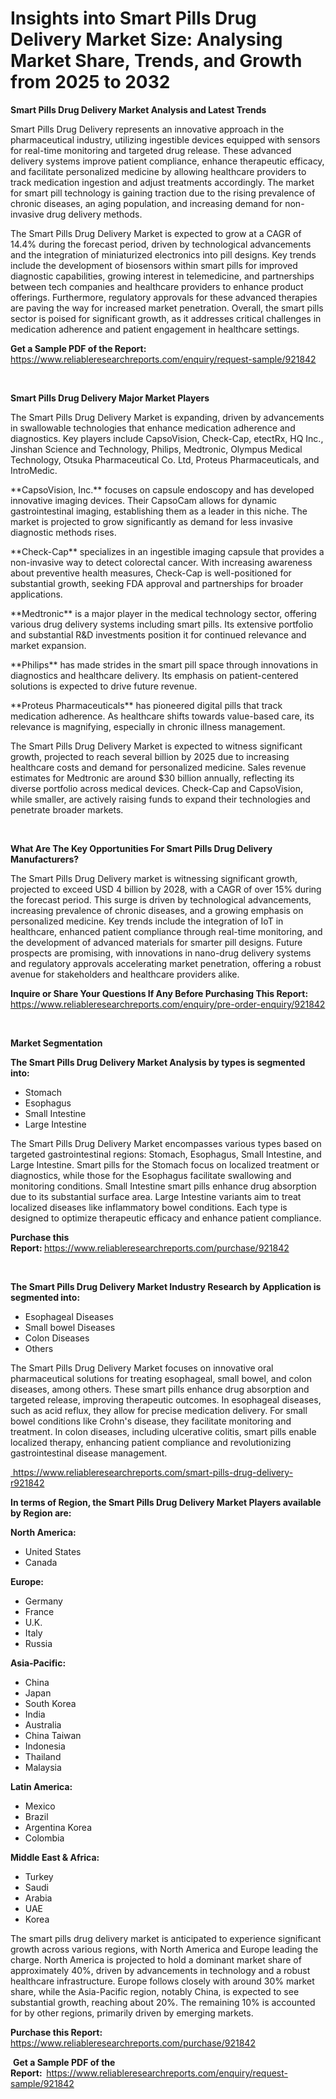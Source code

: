 <p><h1>Insights into Smart Pills Drug Delivery Market Size: Analysing Market Share, Trends, and Growth from 2025 to 2032</h1></p><p><strong>Smart Pills Drug Delivery Market Analysis and Latest Trends</strong></p>
<p><p>Smart Pills Drug Delivery represents an innovative approach in the pharmaceutical industry, utilizing ingestible devices equipped with sensors for real-time monitoring and targeted drug release. These advanced delivery systems improve patient compliance, enhance therapeutic efficacy, and facilitate personalized medicine by allowing healthcare providers to track medication ingestion and adjust treatments accordingly. The market for smart pill technology is gaining traction due to the rising prevalence of chronic diseases, an aging population, and increasing demand for non-invasive drug delivery methods.</p><p>The Smart Pills Drug Delivery Market is expected to grow at a CAGR of 14.4% during the forecast period, driven by technological advancements and the integration of miniaturized electronics into pill designs. Key trends include the development of biosensors within smart pills for improved diagnostic capabilities, growing interest in telemedicine, and partnerships between tech companies and healthcare providers to enhance product offerings. Furthermore, regulatory approvals for these advanced therapies are paving the way for increased market penetration. Overall, the smart pills sector is poised for significant growth, as it addresses critical challenges in medication adherence and patient engagement in healthcare settings.</p></p>
<p><strong>Get a Sample PDF of the Report:&nbsp;</strong> <a href="https://www.reliableresearchreports.com/enquiry/request-sample/921842?utm_campaign=3519&utm_medium=2&utm_source=Github&utm_content=ia&utm_term=18042025&utm_id=smart-pills-drug-delivery">https://www.reliableresearchreports.com/enquiry/request-sample/921842</a></p>
<p>&nbsp;</p>
<p><strong>Smart Pills Drug Delivery Major Market Players</strong></p>
<p><p>The Smart Pills Drug Delivery Market is expanding, driven by advancements in swallowable technologies that enhance medication adherence and diagnostics. Key players include CapsoVision, Check-Cap, etectRx, HQ Inc., Jinshan Science and Technology, Philips, Medtronic, Olympus Medical Technology, Otsuka Pharmaceutical Co. Ltd, Proteus Pharmaceuticals, and IntroMedic.</p><p>**CapsoVision, Inc.** focuses on capsule endoscopy and has developed innovative imaging devices. Their CapsoCam allows for dynamic gastrointestinal imaging, establishing them as a leader in this niche. The market is projected to grow significantly as demand for less invasive diagnostic methods rises.</p><p>**Check-Cap** specializes in an ingestible imaging capsule that provides a non-invasive way to detect colorectal cancer. With increasing awareness about preventive health measures, Check-Cap is well-positioned for substantial growth, seeking FDA approval and partnerships for broader applications.</p><p>**Medtronic** is a major player in the medical technology sector, offering various drug delivery systems including smart pills. Its extensive portfolio and substantial R&D investments position it for continued relevance and market expansion.</p><p>**Philips** has made strides in the smart pill space through innovations in diagnostics and healthcare delivery. Its emphasis on patient-centered solutions is expected to drive future revenue.</p><p>**Proteus Pharmaceuticals** has pioneered digital pills that track medication adherence. As healthcare shifts towards value-based care, its relevance is magnifying, especially in chronic illness management.</p><p>The Smart Pills Drug Delivery Market is expected to witness significant growth, projected to reach several billion by 2025 due to increasing healthcare costs and demand for personalized medicine. Sales revenue estimates for Medtronic are around $30 billion annually, reflecting its diverse portfolio across medical devices. Check-Cap and CapsoVision, while smaller, are actively raising funds to expand their technologies and penetrate broader markets.</p></p>
<p>&nbsp;</p>
<p><strong>What Are The Key Opportunities For Smart Pills Drug Delivery Manufacturers?</strong></p>
<p><p>The Smart Pills Drug Delivery market is witnessing significant growth, projected to exceed USD 4 billion by 2028, with a CAGR of over 15% during the forecast period. This surge is driven by technological advancements, increasing prevalence of chronic diseases, and a growing emphasis on personalized medicine. Key trends include the integration of IoT in healthcare, enhanced patient compliance through real-time monitoring, and the development of advanced materials for smarter pill designs. Future prospects are promising, with innovations in nano-drug delivery systems and regulatory approvals accelerating market penetration, offering a robust avenue for stakeholders and healthcare providers alike.</p></p>
<p><strong>Inquire or Share Your Questions If Any Before Purchasing This Report:</strong> <a href="https://www.reliableresearchreports.com/enquiry/pre-order-enquiry/921842?utm_campaign=3519&utm_medium=2&utm_source=Github&utm_content=ia&utm_term=18042025&utm_id=smart-pills-drug-delivery">https://www.reliableresearchreports.com/enquiry/pre-order-enquiry/921842</a></p>
<p>&nbsp;</p>
<p><strong>Market Segmentation</strong></p>
<p><strong>The Smart Pills Drug Delivery Market Analysis by types is segmented into:</strong></p>
<p><ul><li>Stomach</li><li>Esophagus</li><li>Small Intestine</li><li>Large Intestine</li></ul></p>
<p><p>The Smart Pills Drug Delivery Market encompasses various types based on targeted gastrointestinal regions: Stomach, Esophagus, Small Intestine, and Large Intestine. Smart pills for the Stomach focus on localized treatment or diagnostics, while those for the Esophagus facilitate swallowing and monitoring conditions. Small Intestine smart pills enhance drug absorption due to its substantial surface area. Large Intestine variants aim to treat localized diseases like inflammatory bowel conditions. Each type is designed to optimize therapeutic efficacy and enhance patient compliance.</p></p>
<p><strong>Purchase this Report:&nbsp;</strong><a href="https://www.reliableresearchreports.com/purchase/921842?utm_campaign=3519&utm_medium=2&utm_source=Github&utm_content=ia&utm_term=18042025&utm_id=smart-pills-drug-delivery">https://www.reliableresearchreports.com/purchase/921842</a></p>
<p>&nbsp;</p>
<p><strong>The Smart Pills Drug Delivery Market Industry Research by Application is segmented into:</strong></p>
<p><ul><li>Esophageal Diseases</li><li>Small bowel Diseases</li><li>Colon Diseases</li><li>Others</li></ul></p>
<p><p>The Smart Pills Drug Delivery Market focuses on innovative oral pharmaceutical solutions for treating esophageal, small bowel, and colon diseases, among others. These smart pills enhance drug absorption and targeted release, improving therapeutic outcomes. In esophageal diseases, such as acid reflux, they allow for precise medication delivery. For small bowel conditions like Crohn's disease, they facilitate monitoring and treatment. In colon diseases, including ulcerative colitis, smart pills enable localized therapy, enhancing patient compliance and revolutionizing gastrointestinal disease management.</p></p>
<p><a href="https://www.reliableresearchreports.com/smart-pills-drug-delivery-r921842?utm_campaign=3519&utm_medium=2&utm_source=Github&utm_content=ia&utm_term=18042025&utm_id=smart-pills-drug-delivery">&nbsp;https://www.reliableresearchreports.com/smart-pills-drug-delivery-r921842</a></p>
<p><strong>In terms of Region, the Smart Pills Drug Delivery Market Players available by Region are:</strong></p>
<p>
    <p> <strong> North America: </strong>
        <ul>
            <li>United States</li>
            <li>Canada</li>
        </ul>
        </p> 
    <p> <strong> Europe: </strong>
        <ul>
            <li>Germany</li>
            <li>France</li>
            <li>U.K.</li>
            <li>Italy</li>
            <li>Russia</li>
        </ul>
        </p> 
    <p> <strong> Asia-Pacific: </strong>
        <ul>
            <li>China</li>
            <li>Japan</li>
            <li>South Korea</li>
            <li>India</li>
            <li>Australia</li>
            <li>China Taiwan</li>
            <li>Indonesia</li>
            <li>Thailand</li>
            <li>Malaysia</li>
        </ul>
        </p> 
    <p> <strong> Latin America: </strong>
        <ul>
            <li>Mexico</li>
            <li>Brazil</li>
            <li>Argentina Korea</li>
            <li>Colombia</li>
        </ul>
        </p> 
    <p> <strong> Middle East & Africa: </strong>
        <ul>
            <li>Turkey</li>
            <li>Saudi</li>
            <li>Arabia</li>
            <li>UAE</li>
            <li>Korea</li>
        </ul>
    </p>
    </p>
<p><p>The smart pills drug delivery market is anticipated to experience significant growth across various regions, with North America and Europe leading the charge. North America is projected to hold a dominant market share of approximately 40%, driven by advancements in technology and a robust healthcare infrastructure. Europe follows closely with around 30% market share, while the Asia-Pacific region, notably China, is expected to see substantial growth, reaching about 20%. The remaining 10% is accounted for by other regions, primarily driven by emerging markets.</p></p>
<p><strong>Purchase this Report: </strong><a href="https://www.reliableresearchreports.com/purchase/921842?utm_campaign=3519&utm_medium=2&utm_source=Github&utm_content=ia&utm_term=18042025&utm_id=smart-pills-drug-delivery">https://www.reliableresearchreports.com/purchase/921842</a></p>
<p>&nbsp;<strong>Get a Sample PDF of the Report:&nbsp;&nbsp;</strong><a href="https://www.reliableresearchreports.com/enquiry/request-sample/921842?utm_campaign=3519&utm_medium=2&utm_source=Github&utm_content=ia&utm_term=18042025&utm_id=smart-pills-drug-delivery">https://www.reliableresearchreports.com/enquiry/request-sample/921842</a></p>
<p><strong></strong></p>
<p><p></p><p></p><p></p></p>